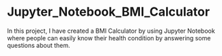 # Jupyter_Notebook_BMI_Calculator
In this project, I have created a BMI Calculator by using Jupyter Notebook where people can easily know their health condition by answering some questions about them.
